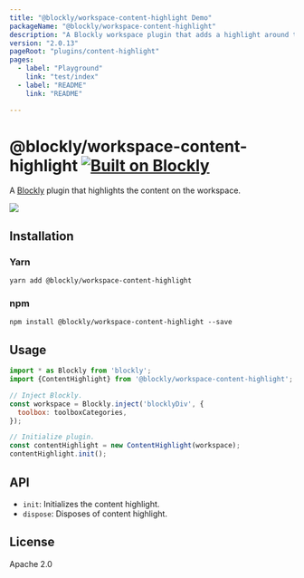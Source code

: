 ```yaml
---
title: "@blockly/workspace-content-highlight Demo"
packageName: "@blockly/workspace-content-highlight"
description: "A Blockly workspace plugin that adds a highlight around the content area."
version: "2.0.13"
pageRoot: "plugins/content-highlight"
pages:
  - label: "Playground"
    link: "test/index"
  - label: "README"
    link: "README"

---
```

# @blockly/workspace-content-highlight [![Built on Blockly](https://tinyurl.com/built-on-blockly)](https://github.com/google/blockly)

A [Blockly](https://www.npmjs.com/package/blockly) plugin that highlights the
content on the workspace.

![](https://github.com/google/blockly-samples/raw/master/plugins/content-highlight/readme-media/content-highlight.gif)

## Installation

### Yarn
```
yarn add @blockly/workspace-content-highlight
```

### npm
```
npm install @blockly/workspace-content-highlight --save
```

## Usage

```js
import * as Blockly from 'blockly';
import {ContentHighlight} from '@blockly/workspace-content-highlight';

// Inject Blockly.
const workspace = Blockly.inject('blocklyDiv', {
  toolbox: toolboxCategories,
});

// Initialize plugin.
const contentHighlight = new ContentHighlight(workspace);
contentHighlight.init();
```

## API

- `init`: Initializes the content highlight.
- `dispose`: Disposes of content highlight.

## License
Apache 2.0

